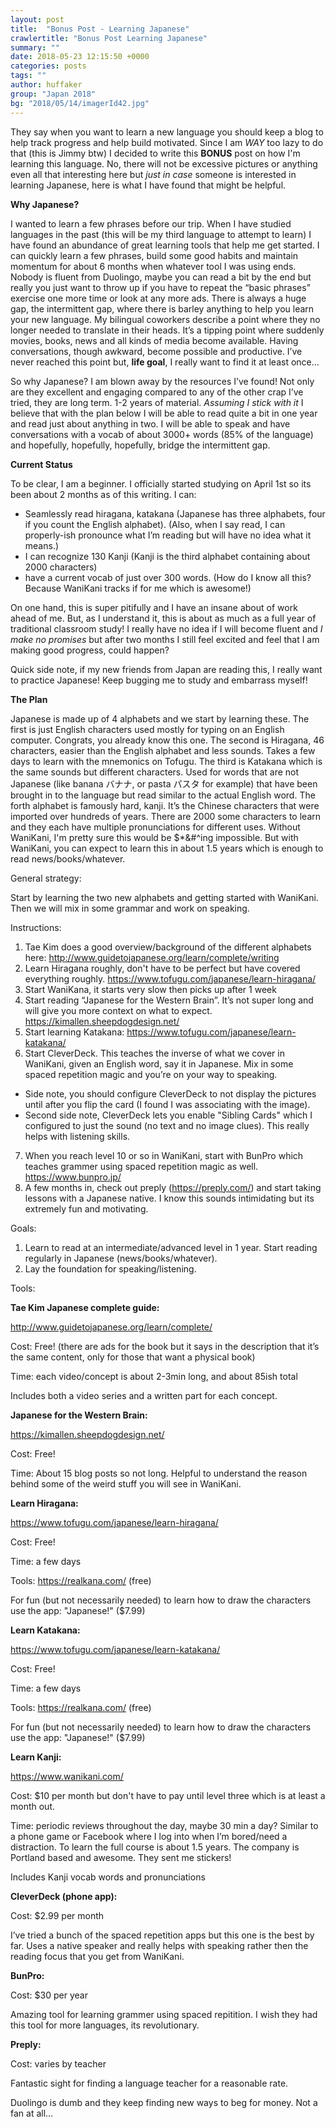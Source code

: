 ```yaml
---
layout: post
title:  "Bonus Post - Learning Japanese"
crawlertitle: "Bonus Post Learning Japanese"
summary: ""
date: 2018-05-23 12:15:50 +0000
categories: posts
tags: ""
author: huffaker
group: "Japan 2018"
bg: "2018/05/14/imagerId42.jpg"
---
```


They say when you want to learn a new language you should keep a blog to help track progress and help build motivated. Since I am *WAY* too lazy to do that (this is Jimmy btw) I decided to write this **BONUS** post on how I'm learning this language. No, there will not be excessive pictures or anything even all that interesting here but *just in case* someone is interested in learning Japanese, here is what I have found that might be helpful.

**Why Japanese?**

I wanted to learn a few phrases before our trip. When I have studied languages in the past (this will be my third language to attempt to learn) I have found an abundance of great learning tools that help me get started. I can quickly learn a few phrases, build some good habits and maintain momentum for about 6 months when whatever tool I was using ends. Nobody is fluent from Duolingo, maybe you can read a bit by the end but really you just want to throw up if you have to repeat the “basic phrases” exercise one more time or look at any more ads. There is always a huge gap, the intermittent gap, where there is barley anything to help you learn your new language. My bilingual coworkers describe a point where they no longer needed to translate in their heads. It’s a tipping point where suddenly movies, books, news and all kinds of media become available. Having conversations, though awkward, become possible and productive. I’ve never reached this point but, **life goal**, I really want to find it at least once…

So why Japanese? I am blown away by the resources I’ve found! Not only are they excellent and engaging compared to any of the other crap I’ve tried, they are long term. 1-2 years of material. *Assuming I stick with it* I believe that with the plan below I will be able to read quite a bit in one year and read just about anything in two. I will be able to speak and have conversations with a vocab of about 3000+ words (85% of the language) and hopefully, hopefully, hopefully, bridge the intermittent gap.

**Current Status**

To be clear, I am a beginner. I officially started studying on April 1st so its been about 2 months as of this writing. I can:
* Seamlessly read hiragana, katakana (Japanese has three alphabets, four if you count the English alphabet). (Also, when I say read, I can properly-ish pronounce what I’m reading but will have no idea what it means.)
* I can recognize 130 Kanji (Kanji is the third alphabet containing about 2000 characters)
* have a current vocab of just over 300 words.
(How do I know all this? Because WaniKani tracks if for me which is awesome!)

On one hand, this is super pitifully and I have an insane about of work ahead of me. But, as I understand it, this is about as much as a full year of traditional classroom study! I really have no idea if I will become fluent and *I make no promises* but after two months I still feel excited and feel that I am making good progress, could happen?

Quick side note, if my new friends from Japan are reading this, I really want to practice Japanese! Keep bugging me to study and embarrass myself!

**The Plan**

Japanese is made up of 4 alphabets and we start by learning these. The first is just English characters used mostly for typing on an English computer. Congrats, you already know this one. The second is Hiragana, 46 characters, easier than the English alphabet and less sounds. Takes a few days to learn with the mnemonics on Tofugu. The third is Katakana which is the same sounds but different characters. Used for words that are not Japanese (like banana バナナ, or pasta パスタ for example) that have been brought in to the language but read similar to the actual English word. The forth alphabet is famously hard, kanji. It’s the Chinese characters that were imported over hundreds of years. There are 2000 some characters to learn and they each have multiple pronunciations for different uses. Without WaniKani, I'm pretty sure this would be $*&#^ing impossible. But with WaniKani, you can expect to learn this in about 1.5 years which is enough to read news/books/whatever.

General strategy:

Start by learning the two new alphabets and getting started with WaniKani. Then we will mix in some grammar and work on speaking.

Instructions:

1. Tae Kim does a good overview/background of the different alphabets here: http://www.guidetojapanese.org/learn/complete/writing
2. Learn Hiragana roughly, don't have to be perfect but have covered everything roughly. https://www.tofugu.com/japanese/learn-hiragana/
3. Start WaniKana, it starts very slow then picks up after 1 week
4. Start reading “Japanese for the Western Brain”. It’s not super long and will give you more context on what to expect. https://kimallen.sheepdogdesign.net/
5. Start learning Katakana: https://www.tofugu.com/japanese/learn-katakana/
6. Start CleverDeck. This teaches the inverse of what we cover in WaniKani, given an English word, say it in Japanese. Mix in some spaced repetition magic and you’re on your way to speaking.
  - Side note, you should configure CleverDeck to not display the pictures until after you flip the card (I found I was associating with the image).
  - Second side note, CleverDeck lets you enable "Sibling Cards" which I configured to just the sound (no text and no image clues). This really helps with listening skills.
7. When you reach level 10 or so in WaniKani, start with BunPro which teaches grammer using spaced repetition magic as well. https://www.bunpro.jp/
8. A few months in, check out preply (https://preply.com/) and start taking lessons with a Japanese native. I know this sounds intimidating but its extremely fun and motivating.

Goals:
1. Learn to read at an intermediate/advanced level in 1 year. Start reading regularly in Japanese (news/books/whatever).
2. Lay the foundation for speaking/listening.

Tools:

**Tae Kim Japanese complete guide:**

http://www.guidetojapanese.org/learn/complete/

Cost: Free! (there are ads for the book but it says in the description that it’s the same content, only for those that want a physical book)

Time: each video/concept is about 2-3min long, and about 85ish total

Includes both a video series and a written part for each concept.

**Japanese for the Western Brain:**

https://kimallen.sheepdogdesign.net/

Cost: Free!

Time: About 15 blog posts so not long. Helpful to understand the reason behind some of the weird stuff you will see in WaniKani.

**Learn Hiragana:**

https://www.tofugu.com/japanese/learn-hiragana/

Cost: Free!

Time: a few days

Tools: https://realkana.com/ (free)

For fun (but not necessarily needed) to learn how to draw the characters use the app: "Japanese!" ($7.99)

**Learn Katakana:**

https://www.tofugu.com/japanese/learn-katakana/

Cost: Free!

Time: a few days

Tools: https://realkana.com/ (free)

For fun (but not necessarily needed) to learn how to draw the characters use the app: "Japanese!" ($7.99)

**Learn Kanji:**

https://www.wanikani.com/

Cost: $10 per month but don't have to pay until level three which is at least a month out.

Time: periodic reviews throughout the day, maybe 30 min a day? Similar to a phone game or Facebook where I log into when I’m bored/need a distraction. To learn the full course is about 1.5 years. The company is Portland based and awesome. They sent me stickers!

Includes Kanji vocab words and pronunciations

**CleverDeck (phone app):**

Cost: $2.99 per month

I’ve tried a bunch of the spaced repetition apps but this one is the best by far. Uses a native speaker and really helps with speaking rather then the reading focus that you get from WaniKani.

**BunPro:**

Cost: $30 per year

Amazing tool for learning grammer using spaced repitition. I wish they had this tool for more languages, its revolutionary.

**Preply:**

Cost: varies by teacher

Fantastic sight for finding a language teacher for a reasonable rate.


Duolingo is dumb and they keep finding new ways to beg for money. Not a fan at all…


